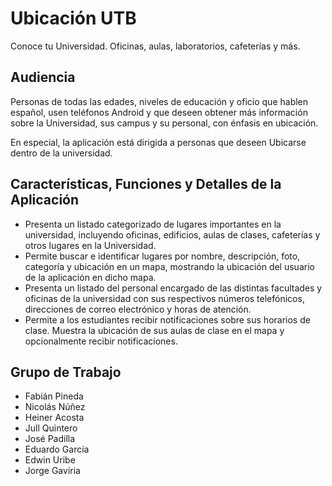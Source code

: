 Ubicación UTB
=============

Conoce tu Universidad. Oficinas, aulas, laboratorios, cafeterías y más.

Audiencia
---------

Personas de todas las edades, niveles de educación y oficio que hablen español, usen teléfonos Android y que deseen obtener más información sobre la Universidad, sus campus y su personal, con énfasis en ubicación.

En especial, la aplicación está dirigida a personas que deseen Ubicarse dentro de la universidad.

Características, Funciones y Detalles de la Aplicación
------------------------------------------------------

* Presenta un listado categorizado de lugares importantes en la universidad, incluyendo oficinas, edificios, aulas de clases, cafeterías y otros lugares en la Universidad.
* Permite buscar e identificar lugares por nombre, descripción, foto, categoría y ubicación en un mapa, mostrando la ubicación del usuario de la aplicación en dicho mapa.
* Presenta un listado del personal encargado de las distintas facultades y oficinas de la universidad con sus respectivos números telefónicos, direcciones de correo electrónico y horas de atención.
* Permite a los estudiantes recibir notificaciones sobre sus horarios de clase. Muestra la ubicación de sus aulas de clase en el mapa y opcionalmente recibir notificaciones.

Grupo de Trabajo
----------------

* Fabián Pineda
* Nicolás Núñez
* Heiner Acosta
* Jull Quintero
* José Padilla
* Eduardo García
* Edwin Uribe
* Jorge Gaviria
